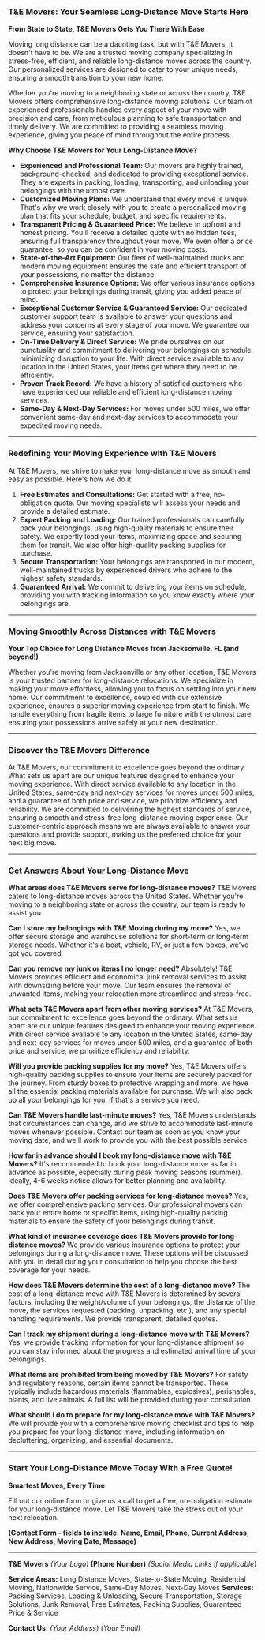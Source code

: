 ### T&E Movers: Your Seamless Long-Distance Move Starts Here

**From State to State, T&E Movers Gets You There With Ease**

Moving long distance can be a daunting task, but with T&E Movers, it doesn't have to be. We are a trusted moving company specializing in stress-free, efficient, and reliable long-distance moves across the country. Our personalized services are designed to cater to your unique needs, ensuring a smooth transition to your new home.

Whether you're moving to a neighboring state or across the country, T&E Movers offers comprehensive long-distance moving solutions. Our team of experienced professionals handles every aspect of your move with precision and care, from meticulous planning to safe transportation and timely delivery. We are committed to providing a seamless moving experience, giving you peace of mind throughout the entire process.

**Why Choose T&E Movers for Your Long-Distance Move?**

* **Experienced and Professional Team:** Our movers are highly trained, background-checked, and dedicated to providing exceptional service. They are experts in packing, loading, transporting, and unloading your belongings with the utmost care.
* **Customized Moving Plans:** We understand that every move is unique. That's why we work closely with you to create a personalized moving plan that fits your schedule, budget, and specific requirements.
* **Transparent Pricing & Guaranteed Price:** We believe in upfront and honest pricing. You'll receive a detailed quote with no hidden fees, ensuring full transparency throughout your move. We even offer a price guarantee, so you can be confident in your moving costs.
* **State-of-the-Art Equipment:** Our fleet of well-maintained trucks and modern moving equipment ensures the safe and efficient transport of your possessions, no matter the distance.
* **Comprehensive Insurance Options:** We offer various insurance options to protect your belongings during transit, giving you added peace of mind.
* **Exceptional Customer Service & Guaranteed Service:** Our dedicated customer support team is available to answer your questions and address your concerns at every stage of your move. We guarantee our service, ensuring your satisfaction.
* **On-Time Delivery & Direct Service:** We pride ourselves on our punctuality and commitment to delivering your belongings on schedule, minimizing disruption to your life. With direct service available to any location in the United States, your items get where they need to be efficiently.
* **Proven Track Record:** We have a history of satisfied customers who have experienced our reliable and efficient long-distance moving services.
* **Same-Day & Next-Day Services:** For moves under 500 miles, we offer convenient same-day and next-day services to accommodate your expedited moving needs.

---

### Redefining Your Moving Experience with T&E Movers

At T&E Movers, we strive to make your long-distance move as smooth and easy as possible. Here's how we do it:

1.  **Free Estimates and Consultations:** Get started with a free, no-obligation quote. Our moving specialists will assess your needs and provide a detailed estimate.
2.  **Expert Packing and Loading:** Our trained professionals can carefully pack your belongings, using high-quality materials to ensure their safety. We expertly load your items, maximizing space and securing them for transit. We also offer high-quality packing supplies for purchase.
3.  **Secure Transportation:** Your belongings are transported in our modern, well-maintained trucks by experienced drivers who adhere to the highest safety standards.
4.  **Guaranteed Arrival:** We commit to delivering your items on schedule, providing you with tracking information so you know exactly where your belongings are.

---

### Moving Smoothly Across Distances with T&E Movers

**Your Top Choice for Long Distance Moves from Jacksonville, FL (and beyond!)**

Whether you're moving from Jacksonville or any other location, T&E Movers is your trusted partner for long-distance relocations. We specialize in making your move effortless, allowing you to focus on settling into your new home. Our commitment to excellence, coupled with our extensive experience, ensures a superior moving experience from start to finish. We handle everything from fragile items to large furniture with the utmost care, ensuring your possessions arrive safely at your new destination.

---

### Discover the T&E Movers Difference

At T&E Movers, our commitment to excellence goes beyond the ordinary. What sets us apart are our unique features designed to enhance your moving experience. With direct service available to any location in the United States, same-day and next-day services for moves under 500 miles, and a guarantee of both price and service, we prioritize efficiency and reliability. We are committed to delivering the highest standards of service, ensuring a smooth and stress-free long-distance moving experience. Our customer-centric approach means we are always available to answer your questions and provide support, making us the preferred choice for your next big move.

---

### Get Answers About Your Long-Distance Move

**What areas does T&E Movers serve for long-distance moves?**
T&E Movers caters to long-distance moves across the United States. Whether you're moving to a neighboring state or across the country, our team is ready to assist you.

**Can I store my belongings with T&E Moving during my move?**
Yes, we offer secure storage and warehouse solutions for short-term or long-term storage needs. Whether it's a boat, vehicle, RV, or just a few boxes, we've got you covered.

**Can you remove my junk or items I no longer need?**
Absolutely! T&E Movers provides efficient and economical junk removal services to assist with downsizing before your move. Our team ensures the removal of unwanted items, making your relocation more streamlined and stress-free.

**What sets T&E Movers apart from other moving services?**
At T&E Movers, our commitment to excellence goes beyond the ordinary. What sets us apart are our unique features designed to enhance your moving experience. With direct service available to any location in the United States, same-day and next-day services for moves under 500 miles, and a guarantee of both price and service, we prioritize efficiency and reliability.

**Will you provide packing supplies for my move?**
Yes, T&E Movers offers high-quality packing supplies to ensure your items are securely packed for the journey. From sturdy boxes to protective wrapping and more, we have all the essential packing materials available for purchase. We will also pack up all your belongings for you, if that's a service you need.

**Can T&E Movers handle last-minute moves?**
Yes, T&E Movers understands that circumstances can change, and we strive to accommodate last-minute moves whenever possible. Contact our team as soon as you know your moving date, and we'll work to provide you with the best possible service.

**How far in advance should I book my long-distance move with T&E Movers?**
It's recommended to book your long-distance move as far in advance as possible, especially during peak moving seasons (summer). Ideally, 4-6 weeks notice allows for better planning and availability.

**Does T&E Movers offer packing services for long-distance moves?**
Yes, we offer comprehensive packing services. Our professional movers can pack your entire home or specific items, using high-quality packing materials to ensure the safety of your belongings during transit.

**What kind of insurance coverage does T&E Movers provide for long-distance moves?**
We provide various insurance options to protect your belongings during a long-distance move. These options will be discussed with you in detail during your consultation to help you choose the best coverage for your needs.

**How does T&E Movers determine the cost of a long-distance move?**
The cost of a long-distance move with T&E Movers is determined by several factors, including the weight/volume of your belongings, the distance of the move, the services requested (packing, unpacking, etc.), and any special handling requirements. We provide transparent, detailed quotes.

**Can I track my shipment during a long-distance move with T&E Movers?**
Yes, we provide tracking information for your long-distance shipment so you can stay informed about the progress and estimated arrival time of your belongings.

**What items are prohibited from being moved by T&E Movers?**
For safety and regulatory reasons, certain items cannot be transported. These typically include hazardous materials (flammables, explosives), perishables, plants, and live animals. A full list will be provided during your consultation.

**What should I do to prepare for my long-distance move with T&E Movers?**
We will provide you with a comprehensive moving checklist and tips to help you prepare for your long-distance move, including information on decluttering, organizing, and essential documents.

---

### Start Your Long-Distance Move Today With a Free Quote!

**Smartest Moves, Every Time**

Fill out our online form or give us a call to get a free, no-obligation estimate for your long-distance move. Let T&E Movers take the stress out of your next relocation.

**(Contact Form - fields to include: Name, Email, Phone, Current Address, New Address, Moving Date, Message)**

---

**T&E Movers**
*(Your Logo)*
**(Phone Number)**
*(Social Media Links if applicable)*

**Service Areas:** Long Distance Moves, State-to-State Moving, Residential Moving, Nationwide Service, Same-Day Moves, Next-Day Moves
**Services:** Packing Services, Loading & Unloading, Secure Transportation, Storage Solutions, Junk Removal, Free Estimates, Packing Supplies, Guaranteed Price & Service

**Contact Us:**
*(Your Address)*
*(Your Email)*
